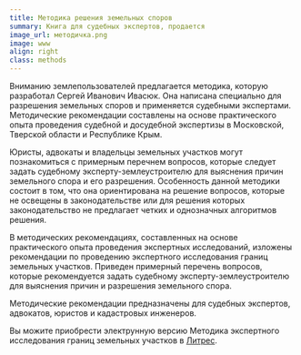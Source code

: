 ```yaml
---
title: Методика решения земельных споров
summary: Книга для судебных экспертов, продается
image_url: методичка.png   
image: www 
align: right
class: methods         
---
```

Вниманию землепользователей предлагается методика, которую разработал Сергей Иванович Ивасюк. Она написана специально для разрешения земельных споров и применяется судебными экспертами. Методические рекомендации составлены на основе практического опыта проведения судебной и досудебной экспертизы в Московской, Тверской области и Республике Крым. 

Юристы, адвокаты и владельцы земельных участков могут познакомиться с примерным перечнем вопросов, которые следует задать судебному эксперту-землеустроителю для выяснения причин земельного спора и его разрешения. Особенность данной методики состоит в том, что она ориентирована на решение вопросов, которые не освещены в законодательстве или для решения которых законодательство не предлагает четких и однозначных алгоритмов решения.

В методических рекомендациях, составленных на основе практического опыта проведения экспертных исследований, изложены рекомендации по проведению экспертного исследования границ земельных участков. Приведен примерный перечень вопросов, которые рекомендуется задать судебному эксперту-землеустроителю для выяснения причин и разрешения земельного спора.

Методические рекомендации предназначены для судебных экспертов, адвокатов, юристов и кадастровых инженеров. 

Вы можите приобрести электрунную версию Методика экспертного исследования границ земельных участков в [Литрес](https://www.litres.ru/book/s-i-ivasuk/metodika-ekspertnogo-issledovaniya-granic-zemelnyh-uchastkov-68875623/).

